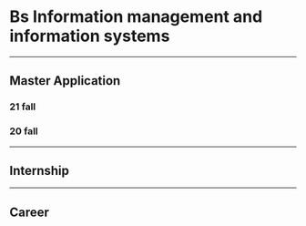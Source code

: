 # Bs Information management and information systems

------

## Master Application

### 21 fall

### 20 fall

------

## Internship

------

## Career

